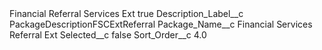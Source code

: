 <?xml version="1.0" encoding="UTF-8"?>
<CustomMetadata xmlns="http://soap.sforce.com/2006/04/metadata" xmlns:xsi="http://www.w3.org/2001/XMLSchema-instance" xmlns:xsd="http://www.w3.org/2001/XMLSchema">
    <label>Financial Referral Services Ext</label>
    <protected>true</protected>
    <values>
        <field>Description_Label__c</field>
        <value xsi:type="xsd:string">PackageDescriptionFSCExtReferral</value>
    </values>
    <values>
        <field>Package_Name__c</field>
        <value xsi:type="xsd:string">Financial Services Referral Ext</value>
    </values>
    <values>
        <field>Selected__c</field>
        <value xsi:type="xsd:boolean">false</value>
    </values>
    <values>
        <field>Sort_Order__c</field>
        <value xsi:type="xsd:double">4.0</value>
    </values>
</CustomMetadata>
